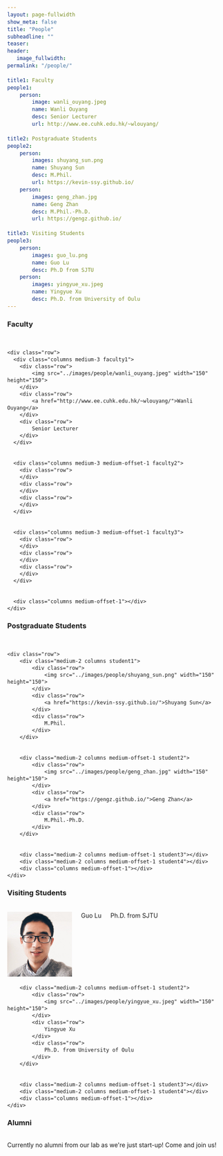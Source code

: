 ```yaml
---
layout: page-fullwidth
show_meta: false
title: "People"
subheadline: ""
teaser: 
header:
   image_fullwidth: 
permalink: "/people/"

title1: Faculty
people1:
	person:
		image: wanli_ouyang.jpeg
		name: Wanli Ouyang
		desc: Senior Lecturer
		url: http://www.ee.cuhk.edu.hk/~wlouyang/

title2: Postgraduate Students
people2:
	person:
		images: shuyang_sun.png
		name: Shuyang Sun
		desc: M.Phil.
		url: https://kevin-ssy.github.io/
	person:
		images: geng_zhan.jpg
		name: Geng Zhan
		desc: M.Phil.-Ph.D.
		url: https://gengz.github.io/

title3: Visiting Students
people3:
	person:
		images: guo_lu.png
		name: Guo Lu
		desc: Ph.D from SJTU
	person:
		images: yingyue_xu.jpeg
		name: Yingyue Xu
		desc: Ph.D. from University of Oulu
---
```



<div class="row">
	<div class="row">
		<h3>Faculty</h3>
		<br/>
	</div>
	
	<div class="row">
	  <div class="columns medium-3 faculty1">
	  	<div class="row">
	  		<img src="../images/people/wanli_ouyang.jpeg" width="150" height="150">
	  	</div>
	  	<div class="row">
	  		<a href="http://www.ee.cuhk.edu.hk/~wlouyang/">Wanli Ouyang</a>
	  	</div>
	  	<div class="row">
	  		Senior Lecturer
	  	</div>
	  </div>


	  <div class="columns medium-3 medium-offset-1 faculty2">
	  	<div class="row">
	  	</div>
	  	<div class="row">
	  	</div>
	  	<div class="row">
	  	</div>
	  </div>


	  <div class="columns medium-3 medium-offset-1 faculty3">
	  	<div class="row">
	  	</div>
	  	<div class="row">
	  	</div>
	  	<div class="row">
	  	</div>
	  </div>


	  <div class="columns medium-offset-1"></div>
	</div>
</div>


<div class="row">
	<div class="row">
		<h3 class="medium-12">Postgraduate Students</h3>
		<br/>
	</div>
	
	<div class="row">
		<div class="medium-2 columns student1">
		  	<div class="row">
		  		<img src="../images/people/shuyang_sun.png" width="150" height="150">
		  	</div>
		  	<div class="row">
		  		<a href="https://kevin-ssy.github.io/">Shuyang Sun</a>
		  	</div>
		  	<div class="row">
		  		M.Phil.
		  	</div>
		</div>


		<div class="medium-2 columns medium-offset-1 student2">
		  	<div class="row">
		  		<img src="../images/people/geng_zhan.jpg" width="150" height="150">
		  	</div>
		  	<div class="row">
		  		<a href="https://gengz.github.io/">Geng Zhan</a>
		  	</div>
		  	<div class="row">
		  		M.Phil.-Ph.D.
		  	</div>
		</div>


		<div class="medium-2 columns medium-offset-1 student3"></div>
		<div class="medium-2 columns medium-offset-1 student4"></div>
		<div class="columns medium-offset-1"></div>
	</div>
</div>

<div class="row">
	<div class="row">
		<h3 class="medium-12">Visiting Students</h3>
		<br/>
	</div>
	<div class="row">
		<div class="medium-2 columns student1">
		  	<div class="row">
		  		<img src="../images/people/guo_lu.png" width="150" height="150">
		  	</div>
		  	<div class="row">
		  		Guo Lu
		  	</div>
		  	<div class="row">
		  		Ph.D. from SJTU
		  	</div>
		</div>


		<div class="medium-2 columns medium-offset-1 student2">
		  	<div class="row">
		  		<img src="../images/people/yingyue_xu.jpeg" width="150" height="150">
		  	</div>
		  	<div class="row">
		  		Yingyue Xu
		  	</div>
		  	<div class="row">
		  		Ph.D. from University of Oulu
		  	</div>
		</div>


		<div class="medium-2 columns medium-offset-1 student3"></div>
		<div class="medium-2 columns medium-offset-1 student4"></div>
		<div class="columns medium-offset-1"></div>
	</div>
</div>

<div class="row">
	<div class="row">
		<h3 class="medium-12">Alumni</h3>
		<br/>
	</div>
	<div class="row">
	Currently no alumni from our lab as we're just start-up! Come and join us!
	  <div class="medium-2 columns student1"></div>
	  <div class="medium-2 columns medium-offset-1 student2"></div>
	  <div class="medium-2 columns medium-offset-1 student3"></div>
	  <div class="medium-2 columns medium-offset-1 student4"></div>
	  <div class="columns medium-offset-1"></div>
	</div>
	<div class="row">
		  <div class="medium-2 columns student1"></div>
		  <div class="medium-2 columns medium-offset-1 student2"></div>
		  <div class="medium-2 columns medium-offset-1 student3"></div>
		  <div class="medium-2 columns medium-offset-1 student4"></div>
		  <div class="columns medium-offset-1"></div>
	</div>
	<div class="row">
	  <div class="medium-2 columns student1"></div>
	  <div class="medium-2 columns medium-offset-1 student2"></div>
	  <div class="medium-2 columns medium-offset-1 student3"></div>
	  <div class="medium-2 columns medium-offset-1 student4"></div>
	  <div class="columns medium-offset-1"></div>
	</div>
</div>